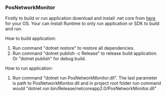 ### PosNetworkMonitor

Firstly to build or run application download and install .net core from [here](https://www.microsoft.com/net/download/macos) for your OS. Your can install Runtime to only run application or SDK to build and run.

How to build application:
1. Run command "dotnet restore" to restore all dependencies.
2. Run command "dotnet publish -c Release" to release build application. Or "dotnet publish" for debug build.

How to run application:
1. Run command "dotnet run PosNetworkMonitor.dll". The last parameter is path to PosNetworkMonitor.dll and in project root folder run command would "dotnet run bin/Release/netcoreapp2.0/PosNetworkMonitor.dll"